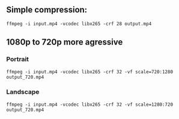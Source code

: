 ## Simple compression:

```ffmpeg -i input.mp4 -vcodec libx265 -crf 28 output.mp4```

## 1080p to 720p more agressive

### Portrait

```ffmpeg -i input.mp4 -vcodec libx265 -crf 32 -vf scale=720:1280 output_720.mp4```

### Landscape

```ffmpeg -i input.mp4 -vcodec libx265 -crf 32 -vf scale=1280:720 output_720.mp4```

